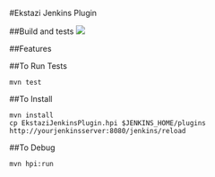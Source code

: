#Ekstazi Jenkins Plugin

##Build and tests
<a href='https://travis-ci.org/peterlvilim/EkstaziJenkinsPlugin'><img src='https://secure.travis-ci.org/peterlvilim/EkstaziJenkinsPlugin.png?branch=master'></a>

##Features

##To Run Tests
```
mvn test
```

##To Install
```
mvn install
cp EkstaziJenkinsPlugin.hpi $JENKINS_HOME/plugins
http://yourjenkinsserver:8080/jenkins/reload
```

##To Debug
```
mvn hpi:run
```
